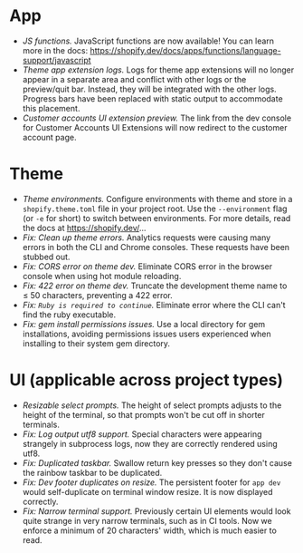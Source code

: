 <!--
If your feature is significant enough that CLI users will want to know about it,
write a short summary sentence here. This is a draft document and will be
finalized when a new minor version is released.

Notes should look like this:

# App

* *A cool thing.* Rather than doing the annoying thing you used to do, you can
now do a different and much cooler thing.
* *A faster thing.* The `command` command was sped up by 3x in most cases.

# Theme

* *Another cool thing.* You get the idea by now.
-->

# App

* *JS functions.* JavaScript functions are now available! You can learn more in
the docs: https://shopify.dev/docs/apps/functions/language-support/javascript
* *Theme app extension logs.* Logs for theme app extensions will no longer
appear in a separate area and conflict with other logs or the preview/quit bar.
Instead, they will be integrated with the other logs. Progress bars have been
replaced with static output to accommodate this placement.
* *Customer accounts UI extension preview.* The link from the dev console for
Customer Accounts UI Extensions will now redirect to the customer account page.

# Theme

* *Theme environments.* Configure environments with theme and store in a
`shopify.theme.toml` file in your project root. Use the `--environment` flag (or
`-e` for short) to switch between environments. For more details, read the docs
at https://shopify.dev/...
* *Fix: Clean up theme errors.* Analytics requests were causing many errors in
both the CLI and Chrome consoles. These requests have been stubbed out.
* *Fix: CORS error on theme dev.* Eliminate CORS error in the browser console
when using hot module reloading.
* *Fix: 422 error on theme dev.* Truncate the development theme name to ≤ 50
characters, preventing a 422 error.
* *Fix: `Ruby is required to continue`.* Eliminate error where the CLI can't find
the ruby executable.
* *Fix: gem install permissions issues.* Use a local directory for gem
installations, avoiding permissions issues users experienced when installing to
their system gem directory.

# UI (applicable across project types)

* *Resizable select prompts.* The height of select prompts adjusts to the height
of the terminal, so that prompts won't be cut off in shorter terminals.
* *Fix: Log output utf8 support.* Special characters were appearing strangely
in subprocess logs, now they are correctly rendered using utf8.
* *Fix: Duplicated taskbar.* Swallow return key presses so they don't cause the
rainbow taskbar to be duplicated.
* *Fix: Dev footer duplicates on resize.* The persistent footer for `app dev`
would self-duplicate on terminal window resize. It is now displayed correctly.
* *Fix: Narrow terminal support.* Previously certain UI elements would look quite
strange in very narrow terminals, such as in CI tools. Now we enforce a minimum
of 20 characters' width, which is much easier to read.
